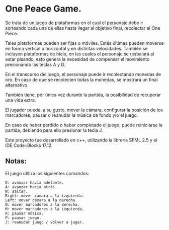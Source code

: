 # One Peace Game.

Se trata de un juego de plataformas en el cual el personaje debe ir sorteando cada una de ellas hasta llegar al objetivo final, recolectar el One Piece.

Tales plataformas pueden ser fijas o móviles. Estás últimas pueden moverse en forma vertical u horizontal y en distintas velocidades. También se incluyen plataformas de hielo, en las cuales el personaje se resbalará al estar pisando, esto genera la necesidad de compensar el movimiento presionando las teclas A y D.

En el transcurso del juego, el personaje puede ir recolectando monedas de oro. En caso de que se recolecten todas la monedas, se mostrará un final alternativo.

También tiene, por única vez durante la partida, la posibilidad de recuperar una vida extra.

El jugador puede, a su gusto, mover la cámara, configurar la posición de los marcadores, pausar o reanudar la música de fondo y/o el juego.

En caso de haber perdido o haber completado el juego, puede reiniciarse la partida, debiendo para ello presionar la tecla J.

Este proyecto fue desarrollado en c++, utilizando la librería SFML 2.5 y el IDE Code::Blocks 17.12.

## Notas:

El juego utiliza los siguientes comandos:

```
D: avanzar hacia adelante.
A: avanzar hacia atrás.
W: saltar.
Right: mover cámara a la izquierda.
Left: mover cámara a la derecha.
N: mover marcadores a la derecha.
M: mover marcadores a la izquierda.
R: pausar música.
P: pausar juego.
J: reanudar juego / volver a jugar.
```
